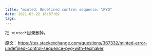 ```yaml
---
title: "minted: Undefined control sequence. \PYG"
date: 2021-05-22 16:57:02
tags:
---
```


把```_minted*```目录删掉。

原文：<https://tex.stackexchange.com/questions/367332/minted-error-undefined-control-sequence-pyg-with-texmaker>
